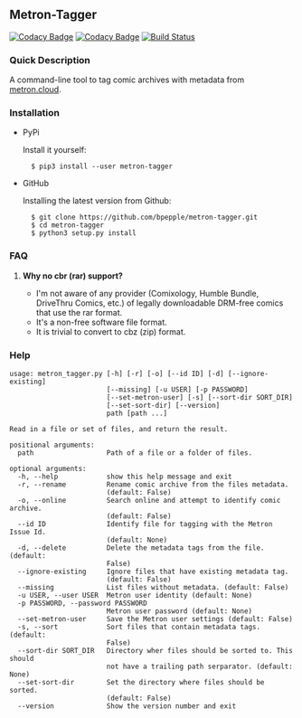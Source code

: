 ## Metron-Tagger

[![Codacy Badge](https://api.codacy.com/project/badge/Grade/e2b6caca439a4684a96b01844ced5207)](https://app.codacy.com/app/bpepple/metron-tagger?utm_source=github.com&utm_medium=referral&utm_content=bpepple/metron-tagger&utm_campaign=Badge_Grade_Dashboard)
[![Codacy Badge](https://api.codacy.com/project/badge/Coverage/eed1b6534cbf46ee9184dfe26e994d46)](https://www.codacy.com/app/bpepple/metron-tagger?utm_source=github.com&amp;utm_medium=referral&amp;utm_content=bpepple/metron-tagger&amp;utm_campaign=Badge_Coverage)
[![Build Status](https://travis-ci.org/bpepple/metron-tagger.svg?branch=master)](https://travis-ci.org/bpepple/metron-tagger)

### Quick Description

A command-line tool to tag comic archives with metadata from [metron.cloud](https://metron.cloud).

### Installation

- PyPi

  Install it yourself:

  ```
    $ pip3 install --user metron-tagger
  ```
    
- GitHub

  Installing the latest version from Github:
  ```
    $ git clone https://github.com/bpepple/metron-tagger.git
    $ cd metron-tagger
    $ python3 setup.py install
  ```


### FAQ

1. **Why no cbr (rar) support?**

   * I'm not aware of any provider (Comixology, Humble Bundle, DriveThru Comics, etc.) of legally downloadable DRM-free comics that use the rar format.
   * It's a non-free software file format.
   * It is trivial to convert to cbz (zip) format.
   
### Help

```
usage: metron_tagger.py [-h] [-r] [-o] [--id ID] [-d] [--ignore-existing]
                        [--missing] [-u USER] [-p PASSWORD]
                        [--set-metron-user] [-s] [--sort-dir SORT_DIR]
                        [--set-sort-dir] [--version]
                        path [path ...]

Read in a file or set of files, and return the result.

positional arguments:
  path                  Path of a file or a folder of files.

optional arguments:
  -h, --help            show this help message and exit
  -r, --rename          Rename comic archive from the files metadata.
                        (default: False)
  -o, --online          Search online and attempt to identify comic archive.
                        (default: False)
  --id ID               Identify file for tagging with the Metron Issue Id.
                        (default: None)
  -d, --delete          Delete the metadata tags from the file. (default:
                        False)
  --ignore-existing     Ignore files that have existing metadata tag.
                        (default: False)
  --missing             List files without metadata. (default: False)
  -u USER, --user USER  Metron user identity (default: None)
  -p PASSWORD, --password PASSWORD
                        Metron user password (default: None)
  --set-metron-user     Save the Metron user settings (default: False)
  -s, --sort            Sort files that contain metadata tags. (default:
                        False)
  --sort-dir SORT_DIR   Directory wher files should be sorted to. This should
                        not have a trailing path serparator. (default: None)
  --set-sort-dir        Set the directory where files should be sorted.
                        (default: False)
  --version             Show the version number and exit
```
